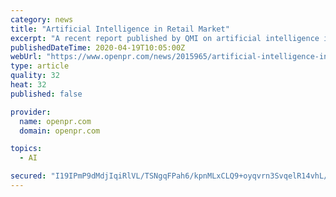```yaml
---
category: news
title: "Artificial Intelligence in Retail Market"
excerpt: "A recent report published by QMI on artificial intelligence in retail market is a detailed assessment of the most important market dynamics. After carrying out thorough research of artificial intelligence in retail market historical as well as current growth parameters, business expectations for growth are obtained with utmost precision."
publishedDateTime: 2020-04-19T10:05:00Z
webUrl: "https://www.openpr.com/news/2015965/artificial-intelligence-in-retail-market-2020-rising-growth"
type: article
quality: 32
heat: 32
published: false

provider:
  name: openpr.com
  domain: openpr.com

topics:
  - AI

secured: "I19IPmP9dMdjIqiRlVL/TSNgqFPah6/kpnMLxCLQ9+oyqvrn3SvqelR14vhL/JEPmx64GpPcoR5IlEBKOSbzrHUs0QtNlvO+3Cd1pH5D6PfrIxh/tjG9Jfq6lQ8/wOYeP7BUQ9ARMh5EipO8kuMFY7BYse347dpcAJE0r6/fVEUlZs/Ss3TM3ko6udDvdRjvI2KXTpRuoNYiUZUWUGuVws3aGOV9AUVdm+W5OeijzhRxpKOv833UGvSV2P1BPYA2ErM8aT8qYqPF7Y3ODQpoJ4K/daXXMddUtbzk1ZChR8OE4ObfY3ENFRgK8Hq1jKMVYySBo6kA/qLke0zzG+zD75deOxDg1s2mPjKcSXDXdyPeHDCoSOFikECcvd+30z2J5IRugGZWC3iKxWfowug17t6msRkGZ1XJq/Rl0Fe/ULEQjguN5TY7vlONkbiaukbzO6dzQpNYTsGa82MW8tYlZUia5KdrQ9aT3Fl6o8BWlc0=;au8vGmZAdFX/VAJPeVzcfw=="
---
```


